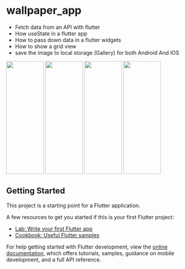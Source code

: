 # wallpaper_app

- Fetch data from an API with flutter
- How useState in a flutter app
- How to pass down data in a flutter widgets
- How to show a grid view 
- save the image to local storage (Gallery) for both Android And IOS

<img src="https://user-images.githubusercontent.com/74084664/198813640-489c48d2-281a-4716-93f8-08e8511b5607.jpeg" width=100px height=300px>
<img src="https://user-images.githubusercontent.com/74084664/198813643-29264593-b477-4f19-aa86-e0fa1dca05b1.jpeg" width=100px height=300px>
<img src="https://user-images.githubusercontent.com/74084664/198813645-91eac99c-d263-4997-9fb9-58e49588ba65.jpeg" width=100px height=300px>
<img src="https://user-images.githubusercontent.com/74084664/198813646-ecc2d3ed-879a-4d16-a947-ecc73d2a04ca.jpeg" width=100px height=300px>


## Getting Started

This project is a starting point for a Flutter application.

A few resources to get you started if this is your first Flutter project:

- [Lab: Write your first Flutter app](https://docs.flutter.dev/get-started/codelab)
- [Cookbook: Useful Flutter samples](https://docs.flutter.dev/cookbook)

For help getting started with Flutter development, view the
[online documentation](https://docs.flutter.dev/), which offers tutorials,
samples, guidance on mobile development, and a full API reference.
